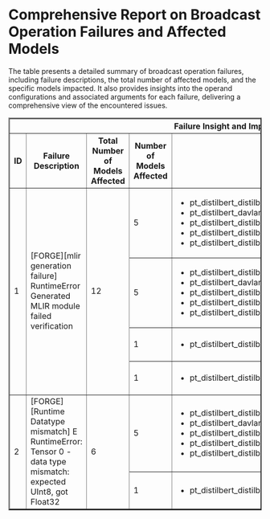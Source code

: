 <h1>Comprehensive Report on Broadcast Operation Failures and Affected Models</h1>
<p>The table presents a detailed summary of broadcast operation failures, including failure descriptions, the total number of affected models, and the specific models impacted. It also provides insights into the operand configurations and associated arguments for each failure, delivering a comprehensive view of the encountered issues.</p>
<table border="2">
	<thead>
		<tr style="text-align: center;">
			<th colspan="5">Failure Insight and Impacted Models</th>
			<th colspan="2">Broadcast Operation Details</th>
		</tr>
		<tr style="text-align: center;">
			<th>ID</th>
			<th>Failure Description</th>
			<th>Total Number of Models Affected</th>
			<th>Number of Models Affected</th>
			<th>Affected Models</th>
			<th>Operands</th>
			<th>Arguments</th>
		</tr>
	</thead>
	<tbody>
		<tr>
			<td rowspan="4">1</td>
			<td rowspan="4">[FORGE][mlir generation failure] RuntimeError Generated MLIR module failed verification</td>
			<td rowspan="4">12</td>
			<td>5</td>
			<td><ul><li>pt_distilbert_distilbert_base_multilingual_cased_mlm_hf</li><li>pt_distilbert_davlan_distilbert_base_multilingual_cased_ner_hrl_token_cls_hf</li><li>pt_distilbert_distilbert_base_uncased_finetuned_sst_2_english_seq_cls_hf</li><li>pt_distilbert_distilbert_base_uncased_mlm_hf</li><li>pt_distilbert_distilbert_base_cased_mlm_hf</li></ul></td>
			<td>Operand(type=Activation, shape=(1, 1, 1, 128), dtype=uint1)</td>
			<td>dim : -3<br>shape : 12</td>
		</tr>
		<tr>
			<td>5</td>
			<td><ul><li>pt_distilbert_distilbert_base_multilingual_cased_mlm_hf</li><li>pt_distilbert_davlan_distilbert_base_multilingual_cased_ner_hrl_token_cls_hf</li><li>pt_distilbert_distilbert_base_uncased_finetuned_sst_2_english_seq_cls_hf</li><li>pt_distilbert_distilbert_base_uncased_mlm_hf</li><li>pt_distilbert_distilbert_base_cased_mlm_hf</li></ul></td>
			<td>Operand(type=Activation, shape=(1, 12, 1, 128), dtype=uint1)</td>
			<td>dim : -2<br>shape : 128</td>
		</tr>
		<tr>
			<td>1</td>
			<td><ul><li>pt_distilbert_distilbert_base_cased_distilled_squad_qa_hf</li></ul></td>
			<td>Operand(type=Activation, shape=(1, 1, 1, 384), dtype=uint1)</td>
			<td>dim : -3<br>shape : 12</td>
		</tr>
		<tr>
			<td>1</td>
			<td><ul><li>pt_distilbert_distilbert_base_cased_distilled_squad_qa_hf</li></ul></td>
			<td>Operand(type=Activation, shape=(1, 12, 1, 384), dtype=uint1)</td>
			<td>dim : -2<br>shape : 384</td>
		</tr>
		<tr>
			<td rowspan="2">2</td>
			<td rowspan="2">[FORGE][Runtime Datatype mismatch] E       RuntimeError: Tensor 0 - data type mismatch: expected UInt8, got Float32</td>
			<td rowspan="2">6</td>
			<td>5</td>
			<td><ul><li>pt_distilbert_distilbert_base_multilingual_cased_mlm_hf</li><li>pt_distilbert_davlan_distilbert_base_multilingual_cased_ner_hrl_token_cls_hf</li><li>pt_distilbert_distilbert_base_uncased_finetuned_sst_2_english_seq_cls_hf</li><li>pt_distilbert_distilbert_base_uncased_mlm_hf</li><li>pt_distilbert_distilbert_base_cased_mlm_hf</li></ul></td>
			<td>Operand(type=Activation, shape=(1, 1, 1, 128), dtype=uint1)</td>
			<td>dim : -4<br>shape : 1</td>
		</tr>
		<tr>
			<td>1</td>
			<td><ul><li>pt_distilbert_distilbert_base_cased_distilled_squad_qa_hf</li></ul></td>
			<td>Operand(type=Activation, shape=(1, 1, 1, 384), dtype=uint1)</td>
			<td>dim : -4<br>shape : 1</td>
		</tr>
	</tbody>
</table>
